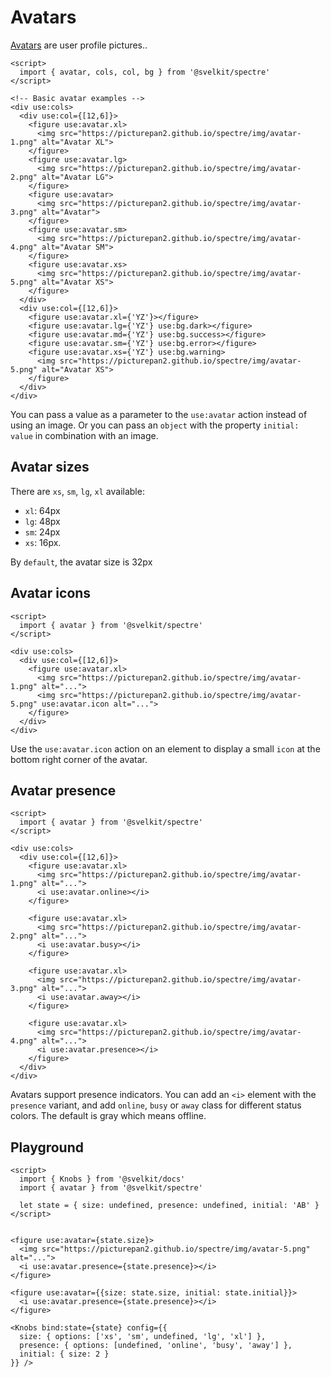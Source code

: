 # Avatars

[Avatars](https://picturepan2.github.io/spectre/components/avatars.html) are user profile pictures..

```example
<script>
  import { avatar, cols, col, bg } from '@svelkit/spectre'
</script>

<!-- Basic avatar examples -->
<div use:cols>
  <div use:col={[12,6]}>
    <figure use:avatar.xl>
      <img src="https://picturepan2.github.io/spectre/img/avatar-1.png" alt="Avatar XL">
    </figure>
    <figure use:avatar.lg>
      <img src="https://picturepan2.github.io/spectre/img/avatar-2.png" alt="Avatar LG">
    </figure>
    <figure use:avatar>
      <img src="https://picturepan2.github.io/spectre/img/avatar-3.png" alt="Avatar">
    </figure>
    <figure use:avatar.sm>
      <img src="https://picturepan2.github.io/spectre/img/avatar-4.png" alt="Avatar SM">
    </figure>
    <figure use:avatar.xs>
      <img src="https://picturepan2.github.io/spectre/img/avatar-5.png" alt="Avatar XS">
    </figure>
  </div>
  <div use:col={[12,6]}>
    <figure use:avatar.xl={'YZ'}></figure>
    <figure use:avatar.lg={'YZ'} use:bg.dark></figure>
    <figure use:avatar.md={'YZ'} use:bg.success></figure>
    <figure use:avatar.sm={'YZ'} use:bg.error></figure>
    <figure use:avatar.xs={'YZ'} use:bg.warning>
      <img src="https://picturepan2.github.io/spectre/img/avatar-5.png" alt="Avatar XS">
    </figure>
  </div>
</div>
```

You can pass a value as a parameter to the `use:avatar` action instead of using an image.
Or you can pass an `object` with the property `initial: value` in combination with an image.

## Avatar sizes

There are `xs`, `sm`, `lg`, `xl` available:

- `xl`: 64px
- `lg`: 48px
- `sm`: 24px
- `xs`: 16px.

By `default`, the avatar size is 32px

## Avatar icons

```example
<script>
  import { avatar } from '@svelkit/spectre'
</script>

<div use:cols>
  <div use:col={[12,6]}>
    <figure use:avatar.xl>
      <img src="https://picturepan2.github.io/spectre/img/avatar-1.png" alt="...">
      <img src="https://picturepan2.github.io/spectre/img/avatar-5.png" use:avatar.icon alt="...">
    </figure>
  </div>
</div>
```

Use the `use:avatar.icon` action on an element to display a small `icon` at the bottom right corner of the avatar.

## Avatar presence

```example
<script>
  import { avatar } from '@svelkit/spectre'
</script>

<div use:cols>
  <div use:col={[12,6]}>
    <figure use:avatar.xl>
      <img src="https://picturepan2.github.io/spectre/img/avatar-1.png" alt="...">
      <i use:avatar.online></i>
    </figure>

    <figure use:avatar.xl>
      <img src="https://picturepan2.github.io/spectre/img/avatar-2.png" alt="...">
      <i use:avatar.busy></i>
    </figure>

    <figure use:avatar.xl>
      <img src="https://picturepan2.github.io/spectre/img/avatar-3.png" alt="...">
      <i use:avatar.away></i>
    </figure>

    <figure use:avatar.xl>
      <img src="https://picturepan2.github.io/spectre/img/avatar-4.png" alt="...">
      <i use:avatar.presence></i>
    </figure>
  </div>
</div>
```

Avatars support presence indicators. You can add an `<i>` element with the `presence` variant, and add `online`, `busy` or `away` class for different status colors. The default is gray which means offline.

## Playground

```example
<script>
  import { Knobs } from '@svelkit/docs'
  import { avatar } from '@svelkit/spectre'

  let state = { size: undefined, presence: undefined, initial: 'AB' }
</script>


<figure use:avatar={state.size}>
  <img src="https://picturepan2.github.io/spectre/img/avatar-5.png" alt="...">
  <i use:avatar.presence={state.presence}></i>
</figure>

<figure use:avatar={{size: state.size, initial: state.initial}}>
  <i use:avatar.presence={state.presence}></i>
</figure>

<Knobs bind:state={state} config={{
  size: { options: ['xs', 'sm', undefined, 'lg', 'xl'] },
  presence: { options: [undefined, 'online', 'busy', 'away'] },
  initial: { size: 2 }
}} />
```

